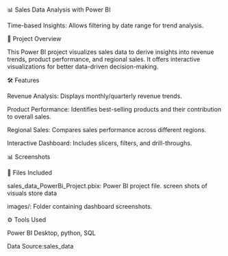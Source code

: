 
📊 Sales Data Analysis with Power BI

Time-based Insights: Allows filtering by date range for trend analysis.

🚀 Project Overview

This Power BI project visualizes sales data to derive insights into revenue trends, product performance, and regional sales. It offers interactive visualizations for better data-driven decision-making.

🛠️ Features

Revenue Analysis: Displays monthly/quarterly revenue trends.

Product Performance: Identifies best-selling products and their contribution to overall sales.

Regional Sales: Compares sales performance across different regions.

Interactive Dashboard: Includes slicers, filters, and drill-throughs.

📊 Screenshots

📁 Files Included

sales_data_PowerBi_Project.pbix: Power BI project file.
screen shots of visuals
store data

images/: Folder containing dashboard screenshots.

⚙️ Tools Used

Power BI Desktop, python, SQL

Data Source:sales_data
